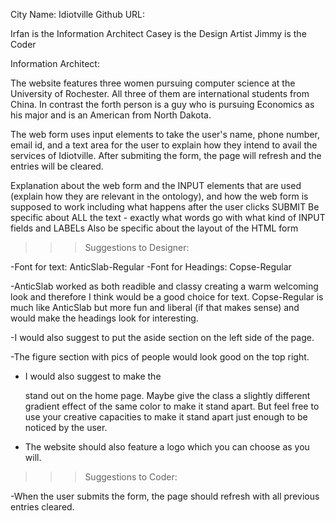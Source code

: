 City Name: Idiotville
Github URL: 

Irfan is the Information Architect
Casey is the Design Artist
Jimmy is the Coder

Information Architect:

The website features three women pursuing computer science at the University of Rochester. All three of them are international students from China. In contrast the forth person is a guy who is pursuing Economics as his major and is an American from North Dakota. 


The web form uses input elements to take the user's name, phone number, email id, and a text area for the user to explain how they intend to avail the services of Idiotville. After submiting the form, the page will refresh and the entries will be cleared. 


Explanation about the web form and the INPUT elements that are used (explain how they are relevant in the ontology), and how the web form is supposed to work including what happens after the user clicks SUBMIT
Be specific about ALL the text - exactly what words go with what kind of INPUT fields and LABELs
Also be specific about the layout of the HTML form



>>> Suggestions to Designer:

-Font for text: AnticSlab-Regular
-Font for Headings: Copse-Regular

-AnticSlab worked as both readible and classy creating a warm welcoming look and therefore I think would be a good choice for text. Copse-Regular is much like AnticSlab but more fun and liberal (if that makes sense) and would make the headings look for interesting.

-I would also suggest to put the aside section on the left side of the page.

-The figure section with pics of people would look good on the top right. 

- I would also suggest to make the <div class="Form"> stand out on the home page. Maybe give the class a slightly different gradient effect of the same color to make it stand apart. But feel free to use your creative capacities to make it stand apart just enough to be noticed by the user.

- The website should also feature a logo which you can choose as you will. 

>>> Suggestions to Coder:

-When the user submits the form, the page should refresh with all previous entries cleared.
